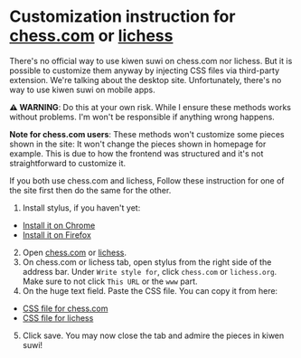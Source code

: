 # Customization instruction for [chess.com] or [lichess]

There's no official way to use kiwen suwi on chess.com nor lichess. But it is possible to customize them anyway by injecting CSS files via third-party extension. We're talking about the desktop site. Unfortunately, there's no way to use kiwen suwi on mobile apps.

**⚠ WARNING**: Do this at your own risk. While I ensure these methods works without problems. I'm won't be responsible if anything wrong happens.

**Note for chess.com users**: These methods won't customize some pieces shown in the site: It won't change the pieces shown in homepage for example. This is due to how the frontend was structured and it's not straightforward to customize it.

If you both use chess.com and lichess, Follow these instruction for one of the site first then do the same for the other.

1. Install stylus, if you haven't yet:
  - [Install it on Chrome](https://chrome.google.com/webstore/detail/stylus/clngdbkpkpeebahjckkjfobafhncgmne)
  - [Install it on Firefox](https://addons.mozilla.org/firefox/addon/styl-us/)
2. Open [chess.com] or [lichess].
3. On chess.com or lichess tab, open stylus from the right side of the address bar. Under `Write style for`, click `chess.com` or `lichess.org`. Make sure to not click `This URL` or the `www` part.
4. On the huge text field. Paste the CSS file. You can copy it from here:
  - [CSS file for chess.com](https://raw.githubusercontent.com/neverRare/kiwen-suwi/master/chess-com.css)
  - [CSS file for lichess](https://raw.githubusercontent.com/neverRare/kiwen-suwi/master/lichess.css)
5. Click save. You may now close the tab and admire the pieces in kiwen suwi!

[chess.com]: https://www.chess.com/
[lichess]: https://lichess.org/